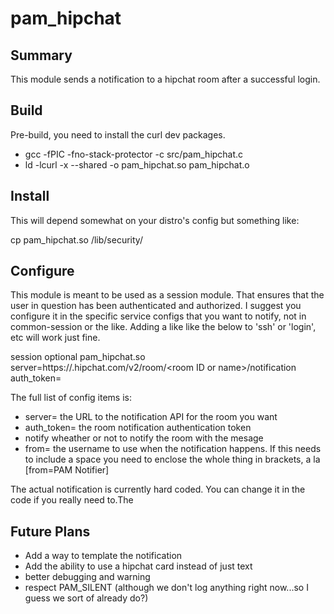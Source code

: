 # pam_hipchat

## Summary

This module sends a notification to a hipchat room after a successful login.

## Build

Pre-build, you need to install the curl dev packages.

   * gcc -fPIC -fno-stack-protector -c src/pam_hipchat.c
   * ld -lcurl -x --shared -o pam_hipchat.so pam_hipchat.o

## Install

This will depend somewhat on your distro's config but something like:

cp pam_hipchat.so /lib/security/

## Configure

This module is meant to be used as a session module.  That ensures that the user in question has been authenticated and authorized.  I suggest you configure it in the specific service configs that you want to notify, not in common-session or the like.  Adding a like like the below to 'ssh' or 'login', etc will work just fine.

session        optional pam_hipchat.so server=https://<your team>.hipchat.com/v2/room/&lt;room ID or name&gt;/notification auth_token=<room auth token>

The full list of config items is:

   * server=        the URL to the notification API for the room you want
   * auth_token=    the room notification authentication token
   * notify         wheather or not to notify the room with the mesage
   * from=          the username to use when the notification happens.  If this needs to include a space you need to enclose the whole thing in brackets, a la [from=PAM Notifier]

The actual notification is currently hard coded.  You can change it in the code if you really need to.The

## Future Plans

   * Add a way to template the notification
   * Add the ability to use a hipchat card instead of just text
   * better debugging and warning
   * respect PAM_SILENT (although we don't log anything right now...so I guess we sort of already do?)

